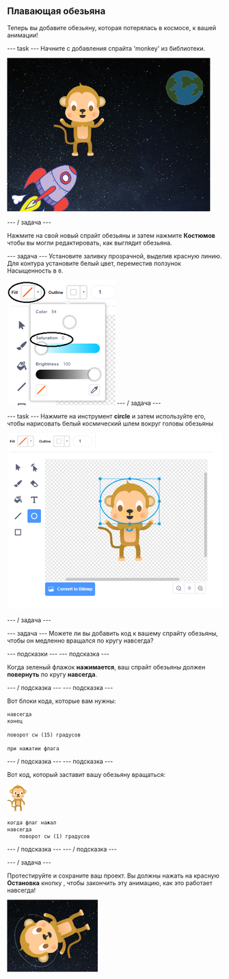## Плавающая обезьяна

Теперь вы добавите обезьяну, которая потерялась в космосе, к вашей анимации!

\--- task \--- Начните с добавления спрайта 'monkey' из библиотеки.

![Добавление спрайта обезьяны](images/space-monkey-sprite.png)

\--- / задача \---

Нажмите на свой новый спрайт обезьяны и затем нажмите **Костюмов** чтобы вы могли редактировать, как выглядит обезьяна.

\--- задача \--- Установите заливку прозрачной, выделив красную линию. Для контура установите белый цвет, переместив ползунок Насыщенность в `0`.

![Сделать белый цвет](images/make-white.png) \--- / задача \---

\--- task \--- Нажмите на инструмент **circle** и затем используйте его, чтобы нарисовать белый космический шлем вокруг головы обезьяны

![Космический шлем обезьяны](images/space-monkey-edit.png)

\--- / задача \---

\--- задача \--- Можете ли вы добавить код к вашему спрайту обезьяны, чтобы он медленно вращался по кругу навсегда?

\--- подсказки \--- \--- подсказка \---

Когда зеленый флажок **нажимается**, ваш спрайт обезьяны должен **повернуть** по кругу **навсегда**.

\--- / подсказка \--- \--- подсказка \---

Вот блоки кода, которые вам нужны:

```blocks3
навсегда
конец

поворот cw (15) градусов

при нажатии флага
```

\--- / подсказка \--- \--- подсказка \---

Вот код, который заставит вашу обезьяну вращаться:

![Обезьяна спрайт](images/sprite-monkey.png)

```blocks3
когда флаг нажал
навсегда
    поворот cw (1) градусов
```

\--- / подсказка \--- \--- / подсказка \---

\--- / задача \---

Протестируйте и сохраните ваш проект. Вы должны нажать на красную **Остановка** кнопку , чтобы закончить эту анимацию, как это работает навсегда!

![Испытайте вращающуюся обезьяну](images/space-spin-test.png)